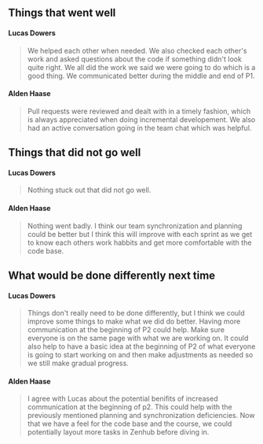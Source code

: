 

## Things that went well
#### Lucas Dowers  
> We helped each other when needed. We also checked each other's work and asked questions about the code if something didn't look quite right. We all did the work we said we were going to do which is a good thing. We communicated better during the middle and end of P1.
#### Alden Haase
> Pull requests were reviewed and dealt with in a timely fashion, which is always appreciated when doing incremental developement. We also had an active conversation going in the team chat which was helpful.


## Things that did not go well
#### Lucas Dowers
> Nothing stuck out that did not go well. 
#### Alden Haase
> Nothing went badly. I think our team synchronization and planning could be better but I think this will improve with each sprint as we get to know each others work habbits and get more comfortable with the code base.


## What would be done differently next time
#### Lucas Dowers
> Things don't really need to be done differently, but I think we could improve some things to 
make what we did do better. Having more communication at the beginning of P2 could help. Make sure everyone is on the same page with what we are working on. It could also help to have a basic idea at the beginning of P2 of what everyone is going to start working on and then make adjustments as needed so we still make gradual progress.
#### Alden Haase
> I agree with Lucas about the potential benifits of increased communication at the beginning of p2. This could help with the previously mentioned planning and synchronization deficiencies. Now that we have a feel for the code base and the course, we could potentially layout more tasks in Zenhub before diving in.
